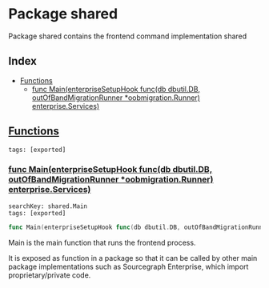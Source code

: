 # Package shared

Package shared contains the frontend command implementation shared 

## Index

* [Functions](#func)
    * [func Main(enterpriseSetupHook func(db dbutil.DB, outOfBandMigrationRunner *oobmigration.Runner) enterprise.Services)](#Main)


## <a id="func" href="#func">Functions</a>

```
tags: [exported]
```

### <a id="Main" href="#Main">func Main(enterpriseSetupHook func(db dbutil.DB, outOfBandMigrationRunner *oobmigration.Runner) enterprise.Services)</a>

```
searchKey: shared.Main
tags: [exported]
```

```Go
func Main(enterpriseSetupHook func(db dbutil.DB, outOfBandMigrationRunner *oobmigration.Runner) enterprise.Services)
```

Main is the main function that runs the frontend process. 

It is exposed as function in a package so that it can be called by other main package implementations such as Sourcegraph Enterprise, which import proprietary/private code. 

